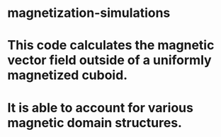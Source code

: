 # magnetization-simulations
#
# This code calculates the magnetic vector field outside of a uniformly magnetized cuboid.
# It is able to account for various magnetic domain structures.
